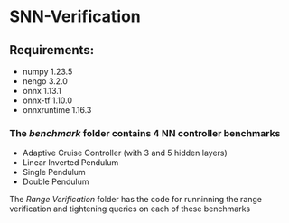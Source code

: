 # SNN-Verification
## Requirements:
- numpy                     1.23.5
- nengo                     3.2.0
- onnx                      1.13.1
- onnx-tf                   1.10.0
- onnxruntime               1.16.3

### The *benchmark* folder contains 4 NN controller benchmarks
- Adaptive Cruise Controller (with 3 and 5 hidden layers)
- Linear Inverted Pendulum
- Single Pendulum
- Double Pendulum

The *Range Verification* folder has the code for runninning the range verification and tightening queries on each of these benchmarks
